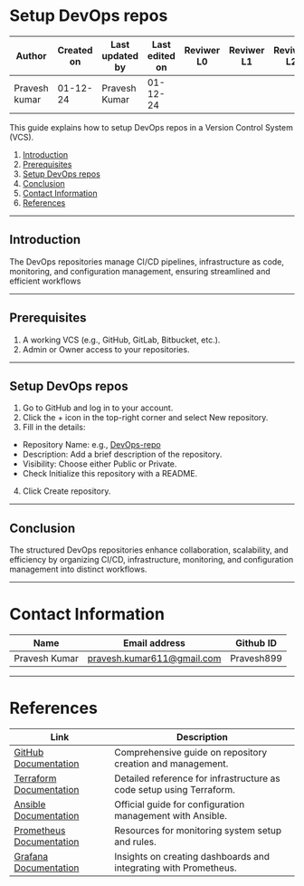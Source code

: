 
# Setup DevOps repos

| **Author** | **Created on** | **Last updated by** | **Last edited on** | **Reviwer L0** |**Reviwer L1** |**Reviwer L2** |
|------------|----------------|----------------------|---------------------|---------------|---------------|---------------|
| Pravesh kumar      | 01-12-24      | Pravesh Kumar             | 01-12-24           |  | | |     

This guide explains how to setup DevOps repos in a Version Control System (VCS).

1. [Introduction](#introduction)
2. [Prerequisites](#prerequisites)
3. [Setup DevOps repos](#setup-devops-repos)
4. [Conclusion](#conclusion)
5. [Contact Information](#contact-information)
6. [References](#references)

---

## Introduction

The DevOps repositories manage CI/CD pipelines, infrastructure as code, monitoring, and configuration management, ensuring streamlined and efficient workflows

---

## Prerequisites

1. A working VCS (e.g., GitHub, GitLab, Bitbucket, etc.).
2. Admin or Owner access to your repositories.

---
## Setup DevOps repos

1. Go to GitHub and log in to your account.
2. Click the + icon in the top-right corner and select New repository.
3. Fill in the details:
  - Repository Name: e.g., [DevOps-repo](https://github.com/Pravesh899/DevOps-Repo)
  - Description: Add a brief description of the repository.
  - Visibility: Choose either Public or Private.
  - Check Initialize this repository with a README.
4. Click Create repository.


---
## Conclusion

The structured DevOps repositories enhance collaboration, scalability, and efficiency by organizing CI/CD, infrastructure, monitoring, and configuration management into distinct workflows.

---
# Contact Information

| **Name** | **Email address**            | **Github ID**
|----------|-------------------------------|-------------------|
| Pravesh Kumar    |  pravesh.kumar611@gmail.com           | Pravesh899 |

---

# References

| **Link** | **Description**            |
|----------|-------------------------------|
|[GitHub Documentation](https://docs.github.com/)| Comprehensive guide on repository creation and management.|
|[Terraform Documentation](https://developer.hashicorp.com/terraform/docs) | Detailed reference for infrastructure as code setup using Terraform.|
|[Ansible Documentation](https://docs.ansible.com/)| Official guide for configuration management with Ansible.|
| [Prometheus Documentation](https://prometheus.io/docs/) | Resources for monitoring system setup and rules. |
| [Grafana Documentation](https://grafana.com/docs/) | Insights on creating dashboards and integrating with Prometheus.|


